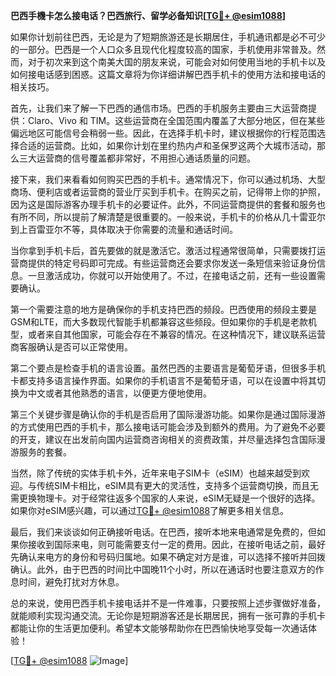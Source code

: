 **巴西手機卡怎么接电话？巴西旅行、留学必备知识[[TG💪+ @esim1088](https://t.me/s/esim1088)]**

如果你计划前往巴西，无论是为了短期旅游还是长期居住，手机通讯都是必不可少的一部分。巴西是一个人口众多且现代化程度较高的国家，手机使用非常普及。然而，对于初次来到这个南美大国的朋友来说，可能会对如何使用当地的手机卡以及如何接电话感到困惑。这篇文章将为你详细讲解巴西手机卡的使用方法和接电话的相关技巧。

首先，让我们来了解一下巴西的通信市场。巴西的手机服务主要由三大运营商提供：Claro、Vivo 和 TIM。这些运营商在全国范围内覆盖了大部分地区，但在某些偏远地区可能信号会稍弱一些。因此，在选择手机卡时，建议根据你的行程范围选择合适的运营商。比如，如果你计划在里约热内卢和圣保罗这两个大城市活动，那么三大运营商的信号覆盖都非常好，不用担心通话质量的问题。

接下来，我们来看看如何购买巴西的手机卡。通常情况下，你可以通过机场、大型商场、便利店或者运营商的营业厅买到手机卡。在购买之前，记得带上你的护照，因为这是国际游客办理手机卡的必要证件。此外，不同运营商提供的套餐和服务也有所不同，所以提前了解清楚是很重要的。一般来说，手机卡的价格从几十雷亚尔到上百雷亚尔不等，具体取决于你需要的流量和通话时间。

当你拿到手机卡后，首先要做的就是激活它。激活过程通常很简单，只需要拨打运营商提供的特定号码即可完成。有些运营商还会要求你发送一条短信来验证身份信息。一旦激活成功，你就可以开始使用了。不过，在接电话之前，还有一些设置需要确认。

第一个需要注意的地方是确保你的手机支持巴西的频段。巴西使用的频段主要是GSM和LTE，而大多数现代智能手机都兼容这些频段。但如果你的手机是老款机型，或者来自其他国家，可能会存在不兼容的情况。在这种情况下，建议联系运营商客服确认是否可以正常使用。

第二个要点是检查手机的语言设置。虽然巴西的主要语言是葡萄牙语，但很多手机卡都支持多语言操作界面。如果你的手机语言不是葡萄牙语，可以在设置中将其切换为中文或者其他熟悉的语言，以便更方便地使用。

第三个关键步骤是确认你的手机是否启用了国际漫游功能。如果你是通过国际漫游的方式使用巴西的手机卡，那么接电话可能会涉及到额外的费用。为了避免不必要的开支，建议在出发前向国内运营商咨询相关的资费政策，并尽量选择包含国际漫游服务的套餐。

当然，除了传统的实体手机卡外，近年来电子SIM卡（eSIM）也越来越受到欢迎。与传统SIM卡相比，eSIM具有更大的灵活性，支持多个运营商切换，而且无需更换物理卡。对于经常往返多个国家的人来说，eSIM无疑是一个很好的选择。如果你对eSIM感兴趣，可以通过[TG💪+ @esim1088](https://t.me/s/esim1088)了解更多相关信息。

最后，我们来谈谈如何正确接听电话。在巴西，接听本地来电通常是免费的，但如果你接收到国际来电，则可能需要支付一定的费用。因此，在接听电话之前，最好先确认来电方的身份和号码归属地。如果不确定对方是谁，可以选择不接听并回拨确认。此外，由于巴西的时间比中国晚11个小时，所以在通话时也要注意双方的作息时间，避免打扰对方休息。

总的来说，使用巴西手机卡接电话并不是一件难事，只要按照上述步骤做好准备，就能顺利实现沟通交流。无论你是短期游客还是长期居民，拥有一张可靠的手机卡都能让你的生活更加便利。希望本文能够帮助你在巴西愉快地享受每一次通话体验！

[[TG💪+ @esim1088](https://t.me/s/esim1088) ![Image](https://i.postimg.cc/4NQfJmqS/Snipaste-2025-05-13-00-14-12.png)]